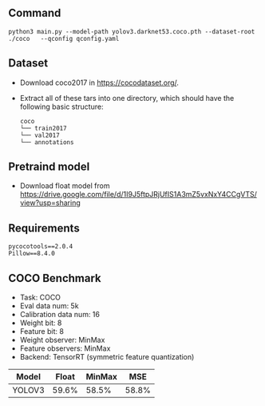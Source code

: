 ## Command
```
python3 main.py --model-path yolov3.darknet53.coco.pth --dataset-root ./coco   --qconfig qconfig.yaml
```

## Dataset
- Download coco2017 in https://cocodataset.org/.

- Extract all of these tars into one directory, which should have the following basic structure:

  ```
  coco
  └── train2017
  └── val2017
  └── annotations
  ```

## Pretraind model

- Download float model from https://drive.google.com/file/d/1I9J5ftpJRjUfIS1A3mZ5vxNxY4CCgVTS/view?usp=sharing

## Requirements
```
pycocotools==2.0.4
Pillow==8.4.0
```

## COCO Benchmark
- Task: COCO
- Eval data num: 5k
- Calibration data num: 16
- Weight bit: 8
- Feature bit: 8
- Weight observer: MinMax
- Feature observers: MinMax
- Backend: TensorRT (symmetric feature quantization)

|Model|Float|MinMax|MSE|
|-----|-----|-----|-----|
|YOLOV3|59.6%|58.5%|58.8%|